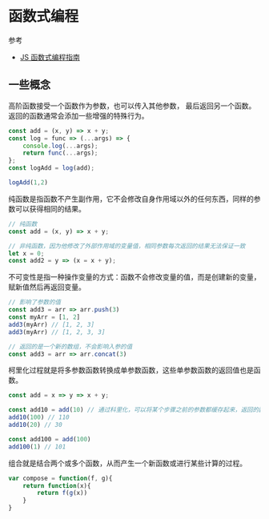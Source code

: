 函数式编程
===

参考
* [JS 函数式编程指南](https://legacy.gitbook.com/book/llh911001/mostly-adequate-guide-chinese)

## 一些概念
高阶函数接受一个函数作为参数，也可以传入其他参数， 最后返回另一个函数。返回的函数通常会添加一些增强的特殊行为。
```js
const add = (x, y) => x + y;
const log = func => (...args) => {
    console.log(...args);
    return func(...args);
};
const logAdd = log(add);

logAdd(1,2)
```
纯函数是指函数不产生副作用，它不会修改自身作用域以外的任何东西，同样的参数可以获得相同的结果。
```js
// 纯函数
const add = (x, y) => x + y;

// 非纯函数，因为他修改了外部作用域的变量值，相同参数每次返回的结果无法保证一致
let x = 0;
const add2 = y => (x = x + y);
```

不可变性是指一种操作变量的方式：函数不会修改变量的值，而是创建新的变量，赋新值然后再返回变量。
```js
// 影响了参数的值
const add3 = arr => arr.push(3) 
const myArr = [1, 2] 
add3(myArr) // [1, 2, 3] 
add3(myArr) // [1, 2, 3, 3]

// 返回的是一个新的数组，不会影响入参的值
const add3 = arr => arr.concat(3)
```

柯里化过程就是将多参数函数转换成单参数函数，这些单参数函数的返回值也是函数。
```js
const add = x => y => x + y;

const add10 = add(10) // 通过科里化，可以将某个步骤之前的参数都缓存起来，返回的函数可以复用
add10(100) // 110
add10(20) // 30

const add100 = add(100)
add100(1) // 101
```

组合就是结合两个或多个函数，从而产生一个新函数或进行某些计算的过程。
```js
var compose = function(f, g){
    return function(x){
        return f(g(x))
    }
}
```